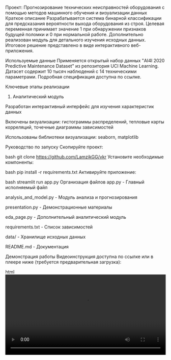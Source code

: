 Проект: Прогнозирование технических неисправностей оборудования с помощью методов машинного обучения и визуализации данных
Краткое описание
Разрабатывается система бинарной классификации для предсказания вероятности выхода оборудования из строя. Целевая переменная принимает значение 1 при обнаружении признаков будущей поломки и 0 при нормальной работе. Дополнительно реализован модуль для детального изучения исходных данных. Итоговое решение представлено в виде интерактивного веб-приложения.

Используемые данные
Применяется открытый набор данных "AI4I 2020 Predictive Maintenance Dataset" из репозитория UCI Machine Learning. Датасет содержит 10 тысяч наблюдений с 14 техническими параметрами. Подробная спецификация доступна по ссылке.

Ключевые этапы реализации
1. Аналитический модуль

Разработан интерактивный интерфейс для изучения характеристик данных

Включены визуализации: гистограммы распределений, тепловые карты корреляций, точечные диаграммы зависимостей

Использованы библиотеки визуализации: seaborn, matplotlib

Руководство по запуску
Скопируйте проект:

bash
git clone <https://github.com/LamzikGG/vkr>
Установите необходимые компоненты:

bash
pip install -r requirements.txt
Активируйте приложение:

bash
streamlit run app.py
Организация файлов
app.py - Главный исполняемый файл

analysis_and_model.py - Модуль анализа и прогнозирования

presentation.py - Демонстрационные материалы

eda_page.py - Дополнительный аналитический модуль

requirements.txt - Список зависимостей

data/ - Хранилище исходных данных

README.md - Документация

Демонстрация работы
Видеоинструкция доступна по ссылке или в плеере ниже (требуется предварительная загрузка):

html
<video src="video/Demo.mp4" controls width="100%"></video>